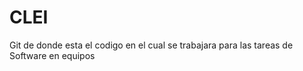 CLEI
====

Git de donde esta el codigo en el cual se trabajara para las tareas de Software en equipos
